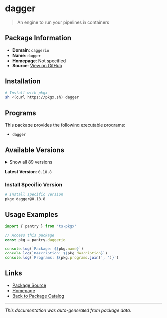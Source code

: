 # dagger

> An engine to run your pipelines in containers

## Package Information

- **Domain**: `daggerio`
- **Name**: `dagger`
- **Homepage**: Not specified
- **Source**: [View on GitHub](https://github.com/pkgxdev/pantry/tree/main/projects/dagger.io/package.yml)

## Installation

```bash
# Install with pkgx
sh <(curl https://pkgx.sh) dagger
```

## Programs

This package provides the following executable programs:

- `dagger`

## Available Versions

<details>
<summary>Show all 89 versions</summary>

- `0.18.8`, `0.18.7`, `0.18.6`, `0.18.5`, `0.18.4`
- `0.18.3`, `0.18.2`, `0.18.1`, `0.18.0`, `0.17.2`
- `0.17.1`, `0.17.0`, `0.16.3`, `0.16.2`, `0.16.1`
- `0.16.0`, `0.15.4`, `0.15.3`, `0.15.2`, `0.15.1`
- `0.15.0`, `0.14.0`, `0.13.7`, `0.13.6`, `0.13.5`
- `0.13.4`, `0.13.3`, `0.13.2`, `0.13.1`, `0.13.0`
- `0.12.7`, `0.12.6`, `0.12.5`, `0.12.4`, `0.12.3`
- `0.12.2`, `0.12.1`, `0.12.0`, `0.11.9`, `0.11.8`
- `0.11.7`, `0.11.6`, `0.11.5`, `0.11.4`, `0.11.3`
- `0.11.2`, `0.11.1`, `0.11.0`, `0.10.3`, `0.10.2`
- `0.10.1`, `0.10.0`, `0.9.11`, `0.9.10`, `0.9.9`
- `0.9.8`, `0.9.7`, `0.9.6`, `0.9.5`, `0.9.4`
- `0.9.3`, `0.9.2`, `0.9.1`, `0.9.0`, `0.8.8`
- `0.8.7`, `0.8.6`, `0.8.5`, `0.8.4`, `0.8.3`
- `0.8.2`, `0.8.1`, `0.8.0`, `0.6.4`, `0.6.3`
- `0.6.2`, `0.6.1`, `0.6.0`, `0.5.3`, `0.5.2`
- `0.5.1`, `0.5.0`, `0.4.2`, `0.4.1`, `0.4.0`
- `0.3.13`, `0.3.12`, `0.3.10`, `0.3.9`

</details>

**Latest Version**: `0.18.8`

### Install Specific Version

```bash
# Install specific version
pkgx dagger@0.18.8
```

## Usage Examples

```typescript
import { pantry } from 'ts-pkgx'

// Access this package
const pkg = pantry.daggerio

console.log(`Package: ${pkg.name}`)
console.log(`Description: ${pkg.description}`)
console.log(`Programs: ${pkg.programs.join(', ')}`)
```

## Links

- [Package Source](https://github.com/pkgxdev/pantry/tree/main/projects/dagger.io/package.yml)
- [Homepage](#)
- [Back to Package Catalog](../package-catalog.md)

---

*This documentation was auto-generated from package data.*
